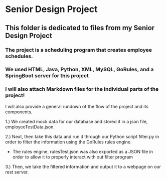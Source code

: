 # Senior Design Project

## This folder is dedicated to files from my Senior Design Project

### The project is a scheduling program that creates employee schedules.
### We used HTML, Java, Python, XML, MySQL, GoRules, and a SpringBoot server for this project
### I will also attach Markdown files for the individual parts of the project!

I will also provide a general rundown of the flow of the project and its components.

1.) We created mock data for our database and stored it in a json file, employeeTestData.json.

2.) Next, then take this data and run it through our Python script filter.py in order to filter the information using the GoRules rules engine.
  - The rules engine, rulesTest.json was also exported as a JSON file in order to allow it to properly interact with out filter program

3.) Then, we take the filtered information and output it to a webpage on our rest server.
